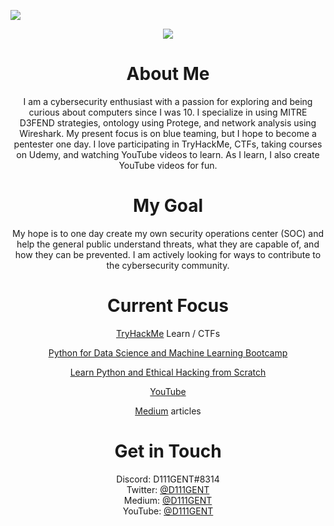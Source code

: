 ![](https://komarev.com/ghpvc/?username=D111GENT)

<div align="center"><img src="https://svgur.com/i/paR.svg"></div>

<h1 align="center">About Me</h1>
<div align="center">
<p text-align="center">
I am a cybersecurity enthusiast with a passion for exploring and being curious about computers since I was 10. I specialize in using MITRE D3FEND strategies, ontology using Protege, and network analysis using Wireshark. My present focus is on blue teaming, but I hope to become a pentester one day. I love participating in TryHackMe, CTFs, taking courses on Udemy, and watching YouTube videos to learn. As I learn, I also create YouTube videos for fun.

# My Goal
My hope is to one day create my own security operations center (SOC) and help the general public understand threats, what they are capable of, and how they can be prevented. I am actively looking for ways to contribute to the cybersecurity community.

# Current Focus
[TryHackMe](tryhackme.com) Learn / CTFs

[Python for Data Science and Machine Learning Bootcamp](https://www.udemy.com/share/101WaU3@zbuWHqAXFGrU13nt_LTriuhYrhSrPUSR1AsmZEDHZ_5kHCk20zffy5X2pK2wJPDuuQ==/)

[Learn Python and Ethical Hacking from Scratch](https://www.udemy.com/share/101WfE3@fRQZ4HEAcM97Ucd2SvRmMtzeMxfucm9kjBtu29cAACCadqSxpUZH5PC2N2MIb2JABQ==/)

[YouTube](youtube.com/d111genthacks)

[Medium](medium.com/@d111gent) articles

# Get in Touch<br>
Discord: D111GENT#8314<br>
Twitter: [@D111GENT](https://twitter.com/d111gent)<br>
Medium: [@D111GENT](https://medium.com/@D111GENT)<br>
YouTube: [@D111GENT](https://youtube.com/@d111genthacker)<br>
